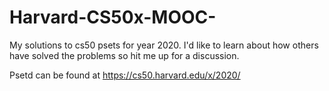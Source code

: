 # Harvard-CS50x-MOOC-
My solutions to cs50 psets for year 2020. I'd like to learn about how others have solved the problems so hit me up for a discussion.

Psetd can be found at https://cs50.harvard.edu/x/2020/
